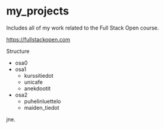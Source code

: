 # my_projects
Includes all of my work related to the Full Stack Open course.

https://fullstackopen.com

Structure

- osa0
- osa1
  - kurssitiedot
  - unicafe
  - anekdootit
- osa2
  - puhelinluettelo
  - maiden_tiedot

jne.
